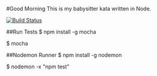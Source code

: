#Good Morning
This is my babysitter kata written in Node.

[![Build Status](https://travis-ci.org/Agies/babysitter_kata.svg?branch=master)](https://travis-ci.org/Agies/babysitter_kata)

##Run Tests
$ npm install -g mocha

$ mocha

##Nodemon Runner
$ npm install -g nodemon

$ nodemon -x "npm test"